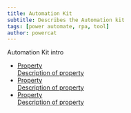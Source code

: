 ```yaml
---
title: Automation Kit
subtitle: Describes the Automation kit
tags: [power automate, rpa, tool]
author: powercat
---
```


Automation Kit intro

<div>
    <ul class="uk-nav uk-nav-secondary">
        <li class="uk-active"><a href="#"><div>Property<div class="uk-nav-subtitle">Description of property</div></div></a></li>
        <li class="uk-active"><a href="#"><div>Property<div class="uk-nav-subtitle">Description of property</div></div></a></li>
        <li class="uk-active"><a href="#"><div>Property<div class="uk-nav-subtitle">Description of property</div></div></a></li>
    </ul>
</div>